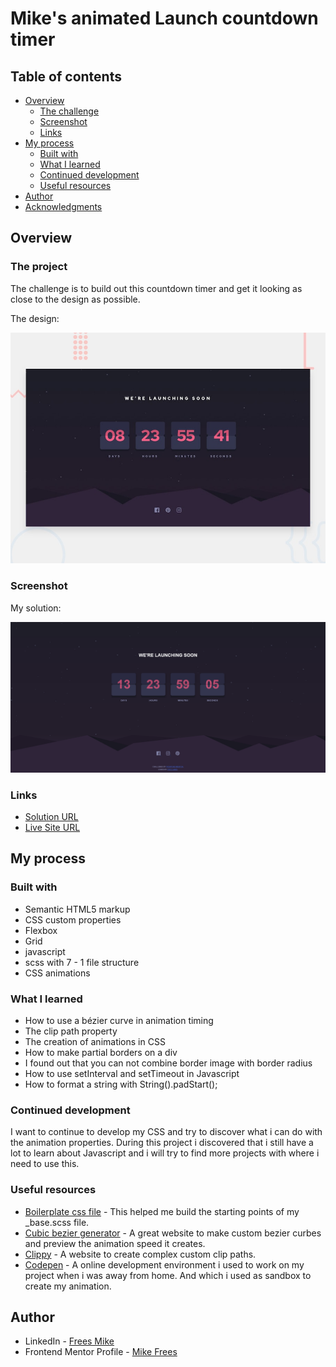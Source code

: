 # Mike's animated Launch countdown timer 

## Table of contents

- [Overview](#overview)
  - [The challenge](#the-challenge)
  - [Screenshot](#screenshot)
  - [Links](#links)
- [My process](#my-process)
  - [Built with](#built-with)
  - [What I learned](#what-i-learned)
  - [Continued development](#continued-development)
  - [Useful resources](#useful-resources)
- [Author](#author)
- [Acknowledgments](#acknowledgments)

## Overview

### The project

The challenge is to build out this countdown timer and get it looking as close to the design as possible.

The design: 

![](./assets/design%20handout/desktop-preview.jpg)

### Screenshot

My solution:

![](./screenshot.png)

### Links

- [Solution URL](https://github.com/mikeFrees/launch-countdown-timer-main)
- [Live Site URL](https://mikes-launch-countdown.netlify.app/)

## My process

### Built with

- Semantic HTML5 markup
- CSS custom properties
- Flexbox
- Grid
- javascript
- scss with 7 - 1 file structure
- CSS animations

### What I learned

- How to use a bézier curve in animation timing
- The clip path property 
- The creation of animations in CSS
- How to make partial borders on a div
- I found out that you can not combine border image with border radius
- How to use setInterval and setTimeout in Javascript
- How to format a string with String().padStart();

### Continued development

I want to continue to develop my CSS and try to discover what i can do with the animation properties. During this project i discovered that i still have a lot to learn about Javascript and i will try to find more projects with where i need to use this.

### Useful resources

- [Boilerplate css file](https://blog.logrocket.com/what-should-modern-css-boilerplate-look-like) - This helped me build the starting points of my _base.scss file.
- [Cubic bezier generator](https://cubic-bezier.com/#.17,.67,.83,.67) - A great website to make custom bezier curbes and preview the animation speed it creates.
- [Clippy](https://bennettfeely.com/clippy/) - A website to create complex custom clip paths.
- [Codepen](https://codepen.io/) - A online development environment i used to work on my project when i was away from home. And which i used as sandbox to create my animation.


## Author

- LinkedIn - [Frees Mike](https://www.linkedin.com/in/mike-frees/)
- Frontend Mentor Profile - [Mike Frees](https://www.frontendmentor.io/profile/mikeFrees)